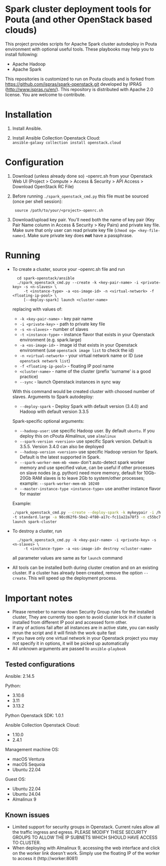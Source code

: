 # Spark cluster deployment tools for Pouta (and other OpenStack based clouds)

This project provides scripts for Apache Spark cluster autodeploy in Pouta environment with optional useful tools. These playbooks may help you to install following:

* Apache Hadoop
* Apache Spark

This repositories is customized to run on Pouta clouds and is forked from https://github.com/ispras/spark-openstack.git developed by IPRAS (http://www.ispras.ru/en/). This repository is distributed with Apache 2.0 license. You are welcome to contribute.



Installation
============

1. Install Ansible.

2. Install Ansible Collection Openstack Cloud:  
   `ansible-galaxy collection install openstack.cloud`


Configuration
=============

1. Download (unless already done so) <project-name>-openrc.sh from your Openstack Web UI
    (Project > Compute > Access & Security > API Access > Download OpenStack RC File)

2. Before running `./spark_openstack_cmd.py` this file must be sourced (once per shell session):

        source /path/to/your/<project>-openrc.sh

3. Download/upload key pair.
    You'll need both the name of key pair (Key Pair Name column in  Access & Security > Key Pairs) and private key file.
    Make sure that only user can read private key file (`chmod og= <key-file-name>`).
    Make sure private key does **not** have a passphrase.

Running
=======

* To create a cluster, source your <project>-openrc.sh file and run 

        cd spark-openstack/ansible
        ./spark_openstack_cmd.py --create -k <key-pair-name> -i <private-key> -s <n-slaves> \
           -t <instance-type> -a <os-image-id> -n <virtual-network> -f <floating-ip-pool> \
           [--deploy-spark] launch <cluster-name>

    replacing <xxx> with values of:

    * `-k <key-pair-name>` - key pair name
    * `-i <private-key>` - path to private key file
    * `-s <n-slaves>` - number of slaves
    * `-t <instance-type>` - instance flavor that exists in your Openstack environment (e.g. spark.large)
    * `-a <os-image-id>` - image id that exists in your Openstack environment (use `openstack image list` to check the id)
    * `-n <virtual-network>` - your virtual network name or ID (use `openstack network list`)
    * `-f <floating-ip-pool>` - floating IP pool name
    * `<cluster-name>` - name of the cluster (prefix 'surname' is a good practice)
    * `--sync` - launch Openstack instances in sync way

    With this command would be created cluster with choosed number of slaves. Arguments to Spark autodeploy:

    * `--deploy-spark` - Deploy Spark with default version (3.4.0) and Hadoop with default version 3.3.5

    Spark-specific optional arguments:

    * `--hadoop-user`: use specific Hadoop user. By default `ubuntu`. If you deploy this on cPouta Almalinux, use `almalinux`
    * `--spark-version <version>` use specific Spark version. Default is 3.5.5. Version 3.4.0 can also be deployed
    * `--hadoop-version <version>` use specific Hadoop version for Spark. Default is the latest supported in Spark.
    * `--spark-worker-mem-mb <mem>` don't auto-detect spark worker memory and use specified value, can be useful if other
        processes on slave nodes (e.g. python) need more memory, default for 10Gb-20Gb RAM slaves is to leave 2Gb to
        system/other processes; example: `--spark-worker-mem-mb 10240`
    * `--master-instance-type <instance-type>` use another instance flavor for master

    Example:
    ```sh
    ./spark_openstack_cmd.py --create --deploy-spark -k mykeypair -i /home/user/.ssh/id_rsa -s 3 \
    -t standard.large -a 98cd62f6-5be2-4f80-a17c-fc11a22a78f3 -n c55bc796-841f-4704-a1a2-8f29bb9a699a -f public \
    launch spark-cluster
    ```

* To destroy a cluster, run

        ./spark_openstack_cmd.py -k <key-pair-name> -i <private-key> -s <n-slaves> \
           -t <instance-type> -a <os-image-id> destroy <cluster-name>

    all parameter values are same as for `launch` command

* All tools can be installed both during cluster creation and on an existing cluster.
  If a cluster has already been created, remove the option `--create`. This will speed up the deployment process.
  

Important notes
=======

* Please remeber to narrow down Security Group rules for the installed cluster, They are currently too open to avoid cluster lock in if cluster is installed from different IP pool and accessed form other.
* If any of actions fail after all instances are in active state, you can easily rerun the script and it will finish the work quite fast
* If you have only one virtual network in your Openstack project you may not specify it in options, it will be picked up automatically
* All unknown arguments are passed to `ansible-playbook`
## Tested configurations

Ansible: 2.14.5

Python:
* 3.10.6
* 3.11
* 3.13.2

Python Openstack SDK: 1.0.1

Ansible Collection Openstack Cloud:
* 1.10.0
* 2.4.1

Management machine OS: 
* macOS Ventura
* macOS Sequoia
* Ubuntu 22.04

Guest OS:
* Ubuntu 22.04
* Ubuntu 24.04
* Almalinux 9


## Known issues

* Limited support for security groups in Openstack. Current rules allow all the traffic ingress and egress. PLEASE MODIFY THESE SECURITY GROUPS TO ALLOW THE IP SUBNETS WHICH SHOULD HAVE ACCESS TO CLUSTER.
* When deploying with Almalinux 9, accessing the web interface and click on the worker link doesn't work. Simply use the floating IP of the worker to access it (http://worker:8081)

